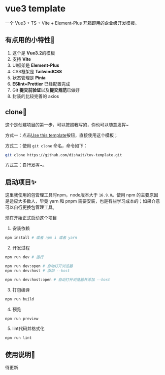 # vue3 template

一个 Vue3 + TS + Vite + Element-Plus 开箱即用的企业级开发模板。


## 有点用的小特性🎉

1. 这个是 **Vue3.2**的模板
2. 支持 **Vite**
3. UI框架是 **Element-Plus**
4. CSS框架是 **TailwindCSS**
5. 状态管理是 **Pinia**
6. **ESlint+Prettier** 已经配置完成
7. Git **提交前验证**以及**提交规范**已做好
8. 封装的比较完善的 axios


## clone🐉

这个是创建项目的第一步，可以按照我写的，你也可以随意发挥~

方式一：点击[Use this template](https://github.com/dishait/tov-template/generate)按钮，直接使用这个模板；

方式二：使用 `git clone` 命名，命令如下：
```bash
git clone https://github.com/dishait/tov-template.git
```

方式三：自行发挥~。

## 启动项目✨

这里我使用的包管理工具时npm，node版本大于 `16.9.0`。使用 npm 的主要原因是适应大多数人，毕竟 yarn 和 pnpm 需要安装，也是有些学习成本的；如果介意可以自行更换包管理工具。

现在开始正式启动这个项目

1. 安装依赖
```bash
npm install # 或者 npm i 或者 yarn
```
2. 开发过程
```bash
npm run dev # 运行

npm run dev:open # 自动打开浏览器
npm run dev:host # 添加 --host

npm run dev:host:open # 自动打开浏览器并添加 --host

```
3. 打包编译

```bash
npm run build
```
4. 预览

```bash
npm run preview
```
5. lint代码并格式化

```bash
npm run lint
```

## 使用说明:pencil:

待更新